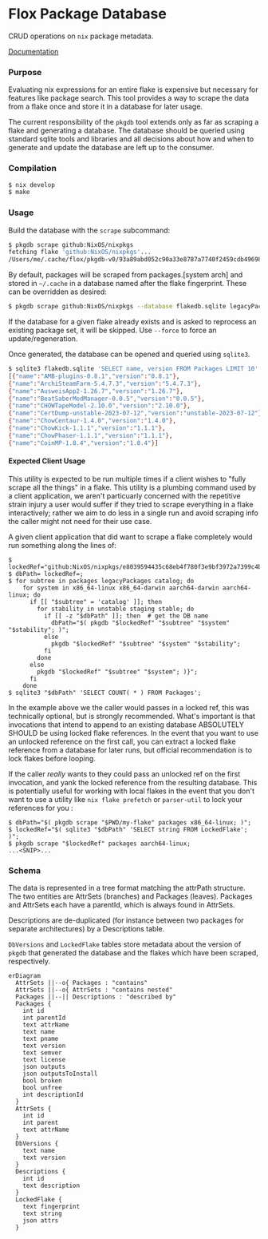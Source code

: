 # Flox Package Database

CRUD operations on `nix` package metadata.

[Documentation](https://flox.github.io/pkgdb/index.html)

### Purpose

Evaluating nix expressions for an entire flake is expensive but necessary for features like package search. This tool provides a way to scrape the data from a flake once and store it in a database for later usage.

The current responsibility of the `pkgdb` tool extends only as far as scraping a flake and generating a database. The database should be queried using standard sqlite tools and libraries and all decisions about how and when to generate and update the database are left up to the consumer.

### Compilation

```bash
$ nix develop
$ make
```

### Usage

Build the database with the `scrape` subcommand:

```bash
$ pkgdb scrape github:NixOS/nixpkgs
fetching flake 'github:NixOS/nixpkgs'...
/Users/me/.cache/flox/pkgdb-v0/93a89abd052c90a33e8787a7740f2459cdb496980848011ae708b0de1bbfac82.sqlite
```

By default, packages will be scraped from packages.[system arch] and stored in `~/.cache` in a database named after the flake fingerprint. These can be overridden as desired:

```bash
$ pkgdb scrape github:NixOS/nixpkgs --database flakedb.sqlite legacyPackages aarch64-darwin
```

If the database for a given flake already exists and is asked to reprocess an existing package set, it will be skipped. Use `--force` to force an update/regeneration.

Once generated, the database can be opened and queried using `sqlite3`.

```bash
$ sqlite3 flakedb.sqlite 'SELECT name, version FROM Packages LIMIT 10'
[{"name":"AMB-plugins-0.8.1","version":"0.8.1"},
{"name":"ArchiSteamFarm-5.4.7.3","version":"5.4.7.3"},
{"name":"AusweisApp2-1.26.7","version":"1.26.7"},
{"name":"BeatSaberModManager-0.0.5","version":"0.0.5"},
{"name":"CHOWTapeModel-2.10.0","version":"2.10.0"},
{"name":"CertDump-unstable-2023-07-12","version":"unstable-2023-07-12"},
{"name":"ChowCentaur-1.4.0","version":"1.4.0"},
{"name":"ChowKick-1.1.1","version":"1.1.1"},
{"name":"ChowPhaser-1.1.1","version":"1.1.1"},
{"name":"CoinMP-1.8.4","version":"1.8.4"}]
```

#### Expected Client Usage
This utility is expected to be run multiple times if a client wishes to "fully scrape all the things" in a flake.
This utility is a plumbing command used by a client application, we aren't particuarly concerned with the repetitive
strain injury a user would suffer if they tried to scrape everything in a flake interactively; rather we aim to do
less in a single run and avoid scraping info the caller might not need for their use case.

A given client application that did want to scrape a flake completely would run something along the lines of:
```shell
$ lockedRef="github:NixOS/nixpkgs/e8039594435c68eb4f780f3e9bf3972a7399c4b1";
$ dbPath= lockedRef=;
$ for subtree in packages legacyPackages catalog; do
    for system in x86_64-linux x86_64-darwin aarch64-darwin aarch64-linux; do
      if [[ "$subtree" = 'catalog' ]]; then
        for stability in unstable staging stable; do
          if [[ -z "$dbPath" ]]; then  # get the DB name
            dbPath="$( pkgdb "$lockedRef" "$subtree" "$system" "$stability"; )";
          else
            pkgdb "$lockedRef" "$subtree" "$system" "$stability";
          fi
        done
      else
        pkgdb "$lockedRef" "$subtree" "$system"; )}";
      fi
    done
$ sqlite3 "$dbPath" 'SELECT COUNT( * ) FROM Packages';
```
In the example above we the caller would passes in a locked ref, this was technically optional, but is strongly recommended.
What's important is that invocations that intend to append to an existing database ABSOLUTELY SHOULD be using
locked flake references.
In the event that you want to use an unlocked reference on the first call, you can extract a locked flake reference from a
database for later runs, but official recommendation is to lock flakes before looping.

If the caller _really_ wants to they could pass an unlocked ref on the first invocation, and yank the locked reference from
the resulting database.
This is potentially useful for working with local flakes in the event that you don't want to use a utility like
`nix flake prefetch` or `parser-util` to lock your references for you :
```shell
$ dbPath="$( pkgdb scrape "$PWD/my-flake" packages x86_64-linux; )";
$ lockedRef="$( sqlite3 "$dbPath" 'SELECT string FROM LockedFlake'; )";
$ pkgdb scrape "$lockedRef" packages aarch64-linux;
...<SNIP>...
```

### Schema

The data is represented in a tree format matching the attrPath structure.
The two entities are AttrSets (branches) and Packages (leaves). Packages and AttrSets each have a parentId, which is always found in AttrSets.

Descriptions are de-duplicated (for instance between two packages for separate architectures) by a Descriptions table.

`DbVersions` and `LockedFlake` tables store metadata about the version of `pkgdb` that generated the database and the flakes which have been scraped, respectively.

```mermaid
erDiagram
  AttrSets ||--o{ Packages : "contains"
  AttrSets ||--o{ AttrSets : "contains nested"
  Packages ||--|| Descriptions : "described by"
  Packages {
    int id
    int parentId
    text attrName
    text name
    text pname
    text version
    text semver
    text license
    json outputs
    json outputsToInstall
    bool broken
    bool unfree
    int descriptionId
  }
  AttrSets {
    int id
    int parent
    text attrName
  }
  DbVersions {
    text name
    text version
  }
  Descriptions {
    int id
    text description
  }
  LockedFlake {
    text fingerprint
    text string
    json attrs
  }
```

